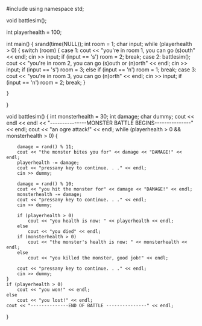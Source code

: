 #include<iostream>
using namespace std;

void battlesim();

int playerhealth = 100;

int main() {
	srand(time(NULL));
	int room = 1;
	char input;
	while (playerhealth > 0) {
		switch (room) {
		case 1:
			cout << "you're in room 1, you can go (s)outh" << endl;
			cin >> input;
			if (input == 's')
				room = 2;
			break;
		case 2:
			battlesim();
			cout << "you're in room 2, you can go (s)outh or (n)orth" << endl;
			cin >> input;
			if (input == 's')
				room = 3;
			else if (input == 'n')
				room = 1;
			break;
		case 3:
			cout << "you're in room 3, you can go (n)orth" << endl;
			cin >> input;
			if (input == 'n')
				room = 2;
			break;
		}


	}
}




void battlesim() {
	int monsterhealth = 30;
	int damage;
	char dummy;
	cout << endl << endl << "---------------MONSTER BATTLE BEGINS---------------" << endl;
	cout << "an ogre attack!" << endl;
	while (playerhealth > 0 && monsterhealth > 0) {

		damage = rand() % 11;
		cout << "the monster bites you for" << damage << "DAMAGE!" << endl;
		playerhealth -= damage;
		cout << "pressany key to continue. . ." << endl;
		cin >> dummy;

		damage = rand() % 10;
		cout << "you hit the monster for" << damage << "DAMAGE!" << endl;
		monsterhealth -= damage;
		cout << "pressany key to continue. . ." << endl;
		cin >> dummy;

		if (playerhealth > 0)
			cout << "you health is now: " << playerhealth << endl;
		else
			cout << "you died" << endl;
		if (monsterhealth > 0)
			cout << "the monster's health is now: " << monsterhealth << endl;
		else
			cout << "you killed the monster, good job!" << endl;

		cout << "pressany key to continue. . ." << endl;
		cin >> dummy;
	}
	if (playerhealth > 0)
		cout << "you won!" << endl;
	else
		cout << "you lost!" << endl;
	cout << "--------------END OF BATTLE ---------------" << endl;
}
